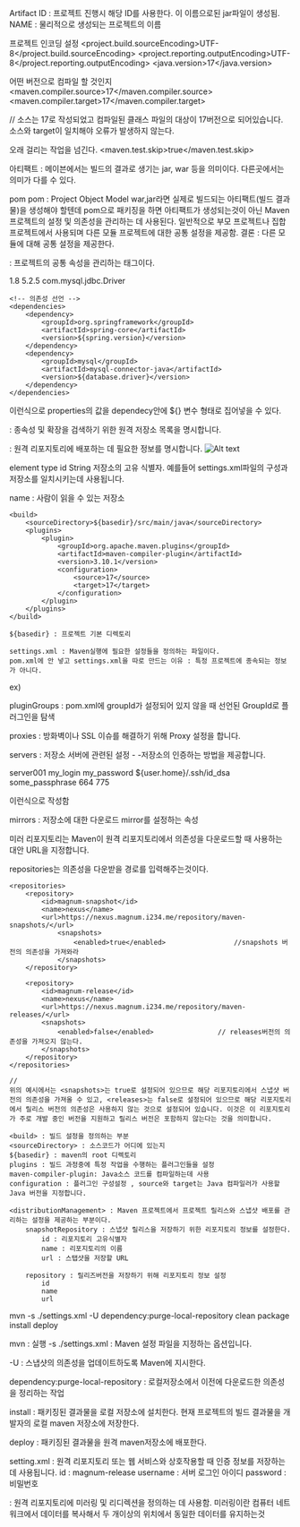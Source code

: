 
Artifact ID : 프로젝트 진행시 해당 ID를 사용한다. 이 이름으로된 jar파일이 생성됨.
NAME : 물리적으로 생성되는 프로젝트의 이름

프로젝트 인코딩 설정
<properties>
	<project.build.sourceEncoding>UTF-8</project.build.sourceEncoding>
	<project.reporting.outputEncoding>UTF-8</project.reporting.outputEncoding>
	<java.version>17</java.version>
</properties>

어떤 버전으로 컴파일 할 것인지
<maven.compiler.source>17</maven.compiler.source>
<maven.compiler.target>17</maven.compiler.target>

// 소스는 17로 작성되었고 컴파일된 클래스 파일의 대상이 17버전으로 되어있습니다. 소스와 target이 일치해야 오류가 발생하지 않는다.

오래 걸리는 작업을 넘긴다.
<maven.test.skip>true</maven.test.skip>

아티팩트 : 메이븐에서는 빌드의 결과로 생기는 jar, war 등을 의미이다. 다른곳에서는 의미가 다를 수 있다.

<packaging>pom</packaging>
pom : Project Object Model
war,jar라면 실제로 빌드되는 아티팩트(빌드 결과물)을 생성해야 할텐데 pom으로
패키징을 하면 아티팩트가 생성되는것이 아닌 Maven 프로젝트의 설정 및 의존성을 관리하는 데 사용된다. 일반적으로 부모 프로젝트나 집합 프로젝트에서 사용되며 다른 모듈 프로젝트에 대한 공통 설정을 제공함. 결론 : 다른 모듈에 대해 공통 설정을 제공한다.

<properties> : 프로젝트의 공통 속성을 관리하는 태그이다.

 <properties>
        <java.version>1.8</java.version>
        <spring.version>5.2.5</spring.version>
        <database.driver>com.mysql.jdbc.Driver</database.driver>
    </properties>
    
    <!-- 의존성 선언 -->
    <dependencies>
        <dependency>
            <groupId>org.springframework</groupId>
            <artifactId>spring-core</artifactId>
            <version>${spring.version}</version>
        </dependency>
        <dependency>
            <groupId>mysql</groupId>
            <artifactId>mysql-connector-java</artifactId>
            <version>${database.driver}</version>
        </dependency>
    </dependencies>

이런식으로 properties의 값을 dependecy안에 ${} 변수 형태로 집어넣을 수 있다.

<repositories> : 종속성 및 확장을 검색하기 위한 원격 저장소 목록을 명시합니다. 

<repository> : 원격 리포지토리에 배포하는 데 필요한 정보를 명시합니다.
![Alt text](image-4.png)

element type
id      String  저장소의 고유 식별자. 예를들어 settings.xml파일의 구성과 저장소를 일치시키는데 사용됩니다.

name : 사람이 읽을 수 있는 저장소


    <build>
        <sourceDirectory>${basedir}/src/main/java</sourceDirectory>
        <plugins>
            <plugin>
                <groupId>org.apache.maven.plugins</groupId>
                <artifactId>maven-compiler-plugin</artifactId>
                <version>3.10.1</version>
                <configuration>
                    <source>17</source>
                    <target>17</target>
                </configuration>
            </plugin>
        </plugins>
    </build>

    ${basedir} : 프로젝트 기본 디렉토리

    settings.xml : Maven실행에 필요한 설정들을 정의하는 파일이다.
    pom.xml에 안 넣고 settings.xml을 따로 만드는 이유 : 특정 프로젝트에 종속되는 정보가 아니다.

ex)
    <settings xmlns="http://maven.apache.org/SETTINGS/1.0.0" xmlns:xsi="http://www.w3.org/2001/XMLSchema-instance"
    xsi:schemaLocation="http://maven.apache.org/SETTINGS/1.0.0 https://maven.apache.org/xsd/settings-1.0.0.xsd">
    <localRepository/>
    <interactiveMode/>
    <offline/>
    <pluginGroups/>
    <servers/>
    <mirrors/>
    <proxies/>
    <profiles/>
    <activeProfiles/>
</settings>

pluginGroups : pom.xml에 groupId가 설정되어 있지 않을 때 선언된
GroupId로 플러그인을 탐색

proxies : 방화벽이나 SSL 이슈를 해결하기 위해 Proxy 설정을 합니다.

servers : 저장소 서버에 관련된 설정
        -   -저장소의 인증하는 방법을 제공합니다.

<servers>
    <server>
      <id>server001</id>
      <username>my_login</username>
      <password>my_password</password>
      <privateKey>${user.home}/.ssh/id_dsa</privateKey>
      <passphrase>some_passphrase</passphrase>
      <filePermissions>664</filePermissions>
      <directoryPermissions>775</directoryPermissions>
      <configuration></configuration>
    </server>
  </servers>

이런식으로 작성함

mirrors : 저장소에 대한 다운로드 mirror를 설정하는 속성

미러 리포지토리는 Maven이 원격 리포지토리에서 의존성을 다운로드할 때 사용하는 대안 URL을 지정합니다. 

repositories는 의존성을 다운받을 경로를 입력해주는것이다.

	<repositories>
		<repository>
			<id>magnum-snapshot</id>
			<name>nexus</name>
			<url>https://nexus.magnum.i234.me/repository/maven-snapshots/</url>
                <snapshots>
                    <enabled>true</enabled>                 //snapshots 버전의 의존성을 가져와라
                </snapshots>
		</repository>

		<repository>
			<id>magnum-release</id>
			<name>nexus</name>
			<url>https://nexus.magnum.i234.me/repository/maven-releases/</url>
			<snapshots>
				<enabled>false</enabled>                // releases버전의 의존성을 가져오지 않는다.
			</snapshots>
		</repository>
	</repositories>

    //
    위의 예시에서는 <snapshots>는 true로 설정되어 있으므로 해당 리포지토리에서 스냅샷 버전의 의존성을 가져올 수 있고, <releases>는 false로 설정되어 있으므로 해당 리포지토리에서 릴리스 버전의 의존성은 사용하지 않는 것으로 설정되어 있습니다. 이것은 이 리포지토리가 주로 개발 중인 버전을 지원하고 릴리스 버전은 포함하지 않는다는 것을 의미합니다.

    <build> : 빌드 설정을 정의하는 부분
    <sourceDirectory> : 소스코드가 어디에 있는지
    ${basedir} : maven의 root 디렉토리
    plugins : 빌드 과정중에 특정 작업을 수행하는 플러그인들을 설정 
    maven-compiler-plugin: Java소스 코드를 컴파일하는데 사용
    configuration : 플러그인 구성설정 , source와 target는 Java 컴파일러가 사용할 Java 버전을 지정합니다.

    <distributionManagement> : Maven 프로젝트에서 프로젝트 릴리스와 스냅샷 배포를 관리하는 설정을 제공하는 부분이다. 
        snapshotRepository : 스냅샷 릴리스을 저장하기 위한 리포지토리 정보를 설정한다.
            id : 리포지토리 고유식별자
            name : 리포지토리의 이름 
            url : 스탭샷을 저장할 URL

        repository : 릴리즈버전을 저장하기 위해 리포지토리 정보 설정
            id
            name
            url


mvn -s ./settings.xml  -U dependency:purge-local-repository clean package install deploy 

mvn : 실행 
-s ./settings.xml : Maven 설정 파일을 지정하는 옵션입니다.

-U : 스냅샷의 의존성을 업데이트하도록 Maven에 지시한다.

dependency:purge-local-repository : 로컬저장소에서 이전에 다운로드한 의존성을 정리하는 작업

install : 패키징된 결과물을 로컬 저장소에 설치한다.  현재 프로젝트의 빌드 결과물을 개발자의 로컬 maven 저장소에 저장한다.

deploy : 패키징된 결과물을 원격 maven저장소에 배포한다.


setting.xml
<servers> : 원격 리포지토리 또는 웹 서비스와 상호작용할 때 인증 정보를 저장하는 데 사용됩니다.
id : magnum-release
username : 서버 로그인 아이디
password : 비밀번호

<mirrors> :  원격 리포지토리에 미러링 및 리디렉션을 정의하는 데 사용함. 
미러링이란 컴퓨터 네트워크에서 데이터를 복사해서 두 개이상의 위치에서 동일한 데이터를 유지하는것 

